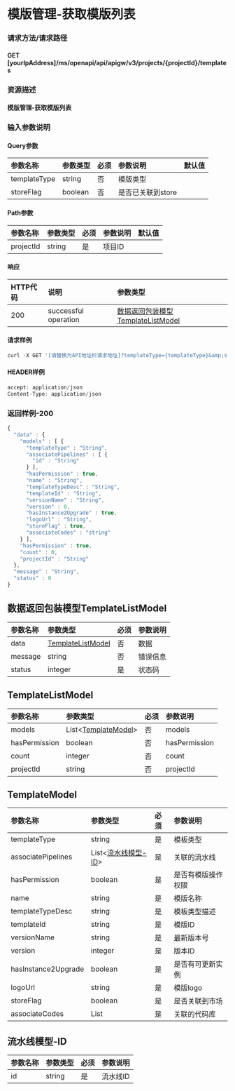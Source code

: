 # 模版管理-获取模版列表

### 请求方法/请求路径

#### GET  \[yourIpAddress\]/ms/openapi/api/apigw/v3/projects/{projectId}/templates

### 资源描述

#### 模版管理-获取模版列表

### 输入参数说明

#### Query参数

| 参数名称 | 参数类型 | 必须 | 参数说明 | 默认值 |
| :--- | :--- | :--- | :--- | :--- |
| templateType | string | 否 | 模版类型 |  |
| storeFlag | boolean | 否 | 是否已关联到store |  |

#### Path参数

| 参数名称 | 参数类型 | 必须 | 参数说明 | 默认值 |
| :--- | :--- | :--- | :--- | :--- |
| projectId | string | 是 | 项目ID |  |

#### 响应

| HTTP代码 | 说明 | 参数类型 |
| :--- | :--- | :--- |
| 200 | successful operation | [数据返回包装模型TemplateListModel](get-a-list-of-templates.md) |

#### 请求样例

```javascript
curl -X GET '[请替换为API地址栏请求地址]?templateType={templateType}&amp;storeFlag={storeFlag}'
```

#### HEADER样例

```javascript
accept: application/json
Content-Type: application/json
```

### 返回样例-200

```javascript
{
  "data" : {
    "models" : [ {
      "templateType" : "String",
      "associatePipelines" : [ {
        "id" : "String"
      } ],
      "hasPermission" : true,
      "name" : "String",
      "templateTypeDesc" : "String",
      "templateId" : "String",
      "versionName" : "String",
      "version" : 0,
      "hasInstance2Upgrade" : true,
      "logoUrl" : "String",
      "storeFlag" : true,
      "associateCodes" : "string"
    } ],
    "hasPermission" : true,
    "count" : 0,
    "projectId" : "String"
  },
  "message" : "String",
  "status" : 0
}
```

## 数据返回包装模型TemplateListModel

| 参数名称 | 参数类型 | 必须 | 参数说明 |
| :--- | :--- | :--- | :--- |
| data | [TemplateListModel](get-a-list-of-templates.md) | 否 | 数据 |
| message | string | 否 | 错误信息 |
| status | integer | 是 | 状态码 |

## TemplateListModel

| 参数名称 | 参数类型 | 必须 | 参数说明 |
| :--- | :--- | :--- | :--- |
| models | List&lt;[TemplateModel](get-a-list-of-templates.md)&gt; | 否 | models |
| hasPermission | boolean | 否 | hasPermission |
| count | integer | 否 | count |
| projectId | string | 否 | projectId |

## TemplateModel

| 参数名称 | 参数类型 | 必须 | 参数说明 |
| :--- | :--- | :--- | :--- |
| templateType | string | 是 | 模板类型 |
| associatePipelines | List&lt;[流水线模型-ID](get-a-list-of-templates.md)&gt; | 是 | 关联的流水线 |
| hasPermission | boolean | 是 | 是否有模版操作权限 |
| name | string | 是 | 模版名称 |
| templateTypeDesc | string | 是 | 模板类型描述 |
| templateId | string | 是 | 模版ID |
| versionName | string | 是 | 最新版本号 |
| version | integer | 是 | 版本ID |
| hasInstance2Upgrade | boolean | 是 | 是否有可更新实例 |
| logoUrl | string | 是 | 模版logo |
| storeFlag | boolean | 是 | 是否关联到市场 |
| associateCodes | List | 是 | 关联的代码库 |

## 流水线模型-ID

| 参数名称 | 参数类型 | 必须 | 参数说明 |
| :--- | :--- | :--- | :--- |
| id | string | 是 | 流水线ID |

